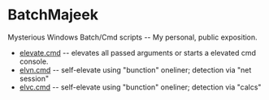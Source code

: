 # BatchMajeek
Mysterious Windows Batch/Cmd scripts -- My personal, public exposition.

- [elevate.cmd](./elevate.cmd ) -- elevates all passed arguments or starts a elevated cmd console.
- [elvn.cmd](./elvn.cmd ) -- self-elevate using "bunction" oneliner; detection via "net session"
- [elvc.cmd](./elvc.cmd ) -- self-elevate using "bunction" oneliner; detection via "calcs"
